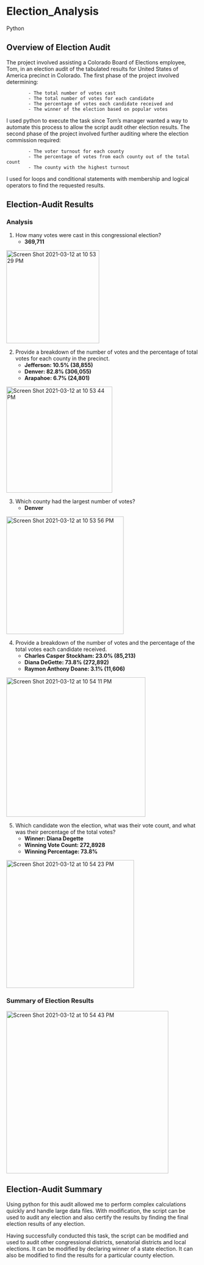 # Election_Analysis
Python

## Overview of Election Audit
The project involved assisting a Colorado Board of Elections employee, Tom, in an election audit of the tabulated results for United States of America precinct in Colorado. The first phase of the project involved determining: 

            - The total number of votes cast 
            - The total number of votes for each candidate 
            - The percentage of votes each candidate received and 
            - The winner of the election based on popular votes  

I used python to execute the task since Tom’s manager wanted a way to automate this process to allow the script audit other election results. The second phase of the project involved further auditing where the election commission required:

            - The voter turnout for each county
            - The percentage of votes from each county out of the total count
            - The county with the highest turnout

I used for loops and conditional statements with membership and logical operators to find the requested results.  

## Election-Audit Results

### Analysis

1. How many votes were cast in this congressional election? 
      - **369,711**

<img width="243" alt="Screen Shot 2021-03-12 at 10 53 29 PM" src="https://user-images.githubusercontent.com/78401776/111019454-5daa4780-838d-11eb-9a54-87d4f39333c6.png">

2. Provide a breakdown of the number of votes and the percentage of total votes for each county in the precinct.
      - **Jefferson: 10.5% (38,855)**
      - **Denver: 82.8% (306,055)**
      - **Arapahoe: 6.7% (24,801)**

<img width="277" alt="Screen Shot 2021-03-12 at 10 53 44 PM" src="https://user-images.githubusercontent.com/78401776/111019462-6ac73680-838d-11eb-9154-40d10405c5c3.png">

3. Which county had the largest number of votes?
      - **Denver**

<img width="307" alt="Screen Shot 2021-03-12 at 10 53 56 PM" src="https://user-images.githubusercontent.com/78401776/111019471-76b2f880-838d-11eb-8381-d1aaf873f812.png">

4. Provide a breakdown of the number of votes and the percentage of the total votes each candidate received.
      - **Charles Casper Stockham: 23.0% (85,213)**
      - **Diana DeGette: 73.8% (272,892)**
      - **Raymon Anthony Doane: 3.1% (11,606)**

<img width="364" alt="Screen Shot 2021-03-12 at 10 54 11 PM" src="https://user-images.githubusercontent.com/78401776/111019485-85011480-838d-11eb-94ba-75f9fc85ab69.png">

5. Which candidate won the election, what was their vote count, and what was their percentage of the total votes?
      - **Winner: Diana Degette**
      - **Winning Vote Count: 272,8928**
      - **Winning Percentage: 73.8%**

<img width="334" alt="Screen Shot 2021-03-12 at 10 54 23 PM" src="https://user-images.githubusercontent.com/78401776/111019491-90544000-838d-11eb-88b4-5fbc0a51bd20.png">

### Summary of Election Results

<img width="424" alt="Screen Shot 2021-03-12 at 10 54 43 PM" src="https://user-images.githubusercontent.com/78401776/111019497-964a2100-838d-11eb-9d79-02e70d1be162.png">

## Election-Audit Summary
Using python for this audit allowed me to perform complex calculations quickly and handle large data files. With modification, the script can be used to audit any election and also certify the results by finding the final election results of any election. 

Having successfully conducted this task, the script can be modified and used to audit other congressional districts, senatorial districts and local elections.  It can be modified by declaring winner of a state election. It can also be modified to find the results for a particular county election. 


